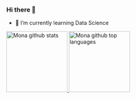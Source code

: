 ### Hi there 👋
- 🌱 I’m currently learning Data Science

<a href="https://github.com/MonaMunegan">
  <img height="160em" src="https://github-readme-stats.vercel.app/api?username=/MonaMunegan&show_icons=true&theme=merko&count_private=true" alt="Mona github stats" />
  <img height="160em" src="https://github-readme-stats.vercel.app/api/top-langs/?username=/MonaMunegan&theme=merko&layout=compact" alt="Mona github top languages" />
</a>
<br/>

<!--
**MonaMunegan/MonaMunegan** is a ✨ _special_ ✨ repository because its `README.md` (this file) appears on your GitHub profile.

Here are some ideas to get you started:

- 🔭 I’m currently working on ...
- 🌱 I’m currently learning ...
- 👯 I’m looking to collaborate on ...
- 🤔 I’m looking for help with ...
- 💬 Ask me about ...
- 📫 How to reach me: ...
- 😄 Pronouns: ...
- ⚡ Fun fact: ...

- 🔭 I’m currently working at LTI as Software Engineer
- ⚡ Check my 🖋 [Website](https://recodehive.com/) or 🌱 [Online Course](https://recodehive.com/linkedin-bootcamp/)
- 📫 How to reach me: sanjay@recodehive.com
- 👯 I’m looking to collaborate on recodehive.com
- 💬 Ask me about SEO/Data Science

<a href="https://github.com/Sanjayviswa">
  <img height="160em" src="https://github-readme-stats.vercel.app/api?username=Sanjayviswa&show_icons=true&theme=merko&count_private=true" alt="Sanjay K V github stats" />
  <img height="160em" src="https://github-readme-stats.vercel.app/api/top-langs/?username=Sanjayviswa&theme=merko&layout=compact" alt="Sanjay's github top languages" />
</a>
<br/>
-->

